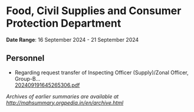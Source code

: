 # Food, Civil Supplies and Consumer Protection Department

**Date Range**: 16 September 2024 - 21 September 2024


## Personnel
- Regarding  request transfer of Inspecting Officer (Supply)/Zonal Officer, Group-B...\
  [202409191645265306.pdf](https://gr.maharashtra.gov.in/Site/Upload/Government%20Resolutions/English/202409191645265306.pdf)


*Archives of earlier summaries are available at http://mahsummary.orgpedia.in/en/archive.html*